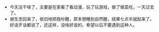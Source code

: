 - 今天没干啥了，主要是在家看了看动漫，玩了玩游戏，做了做菜吃，一天过去了。
- 谢生忠回来了，依旧地把我吵醒，原本想睡到自然醒，结果七点半就起来了。好话歹话都说了，还这样，没啥好说的，希望以后不要遇到这种人。